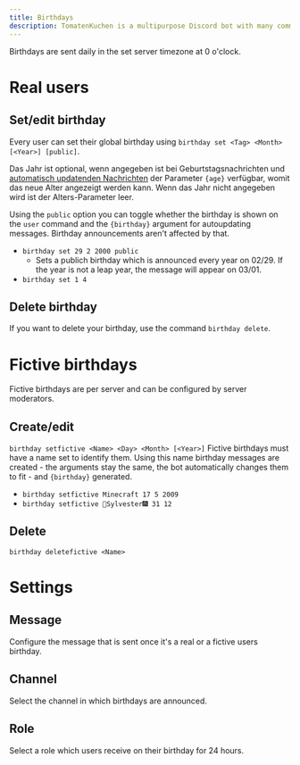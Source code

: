```yaml
---
title: Birthdays
description: TomatenKuchen is a multipurpose Discord bot with many common and innovative features for your server. Explains the birthday system.
---
```


Birthdays are sent daily in the set server timezone at 0 o'clock.

# Real users

## Set/edit birthday
Every user can set their global birthday using `birthday set <Tag> <Month> [<Year>] [public]`.

Das Jahr ist optional, wenn angegeben ist bei Geburtstagsnachrichten und [automatisch updatenden Nachrichten](./autoupdate) der Parameter `{age}` verfügbar, womit das neue Alter angezeigt werden kann. Wenn das Jahr nicht angegeben wird ist der Alters-Parameter leer.

Using the `public` option you can toggle whether the birthday is shown on the `user` command and the `{birthday}` argument for autoupdating messages. Birthday announcements aren't affected by that.

- `birthday set 29 2 2000 public`
	- Sets a publich birthday which is announced every year on 02/29. If the year is not a leap year, the message will appear on 03/01.
- `birthday set 1 4`

## Delete birthday
If you want to delete your birthday, use the command `birthday delete`.

# Fictive birthdays
Fictive birthdays are per server and can be configured by server moderators.

## Create/edit
`birthday setfictive <Name> <Day> <Month> [<Year>]`
Fictive birthdays must have a name set to identify them. Using this name birthday messages are created - the arguments stay the same, the bot automatically changes them to fit - and `{birthday}` generated.

- `birthday setfictive Minecraft 17 5 2009`
- `birthday setfictive 🎇Sylvester🎆 31 12`

## Delete
`birthday deletefictive <Name>`

# Settings

## Message
Configure the message that is sent once it's a real or a fictive users birthday.

## Channel
Select the channel in which birthdays are announced.

## Role
Select a role which users receive on their birthday for 24 hours.
